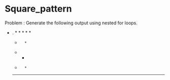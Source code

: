 # Square_pattern

Problem : Generate the following output using nested for loops.


* .     * * * * *
	*       *
	*  	*
	*     	*
	* * * * *

